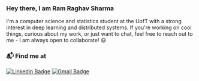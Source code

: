 ### Hey there, I am Ram Raghav Sharma

I'm a computer science and statistics student at the UofT with a strong interest in deep learning and distributed systems. If you're working on cool things, curious about my work, or just want to chat, feel free to reach out to me - I am always open to collaborate! :smiley:

### 📬 Find me at
[![Linkedin Badge](https://img.shields.io/badge/-LinkedIn-blue?style=flat-square&logo=Linkedin&logoColor=white&link=https://www.linkedin.com/in/ram-raghav-sharma/)](https://www.linkedin.com/in/ram-raghav-sharma)
[![Gmail Badge](https://img.shields.io/badge/-Gmail-d14836?style=flat-square&logo=Gmail&logoColor=white&link=mailto:rraagghhaavv21@gmail.com)](mailto:rraagghhaavv21@gmail.com)


